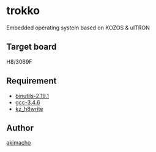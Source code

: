 trokko
====

Embedded operating system based on KOZOS & uITRON

## Target board

H8/3069F

## Requirement

* [binutils-2.19.1](http://www.gnu.org/software/binutils/)
* [gcc-3.4.6](https://gcc.gnu.org)
* [kz_h8write](https://osdn.jp/projects/kz-h8write/)

## Author

[akimacho](https://github.com/akimacho)
